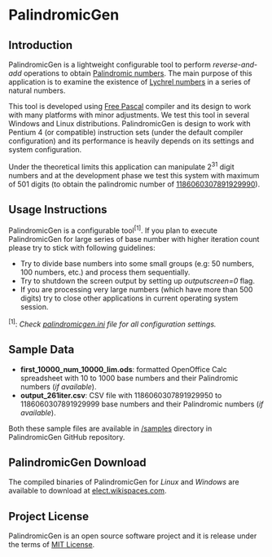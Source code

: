 PalindromicGen
==============

Introduction
------------

PalindromicGen is a lightweight configurable tool to perform <i>reverse-and-add</i> operations to obtain [Palindromic numbers](http://mathworld.wolfram.com/PalindromicNumber.html). The main purpose of this application is to examine the existence of [Lychrel numbers](http://mathworld.wolfram.com/196-Algorithm.html) in a series of natural numbers.

This tool is developed using [Free Pascal](http://www.freepascal.org) compiler and its design to work with many platforms with minor adjustments. We test this tool in several Windows and Linux distributions. PalindromicGen is design to work with Pentium 4 (or compatible) instruction sets (under the default compiler configuration) and its performance is heavily depends on its settings and system configuration.

Under the theoretical limits this application can manipulate 2<sup>31</sup> digit numbers and at the development phase we test this system with maximum of 501 digits (to obtain the palindromic number of [1186060307891929990](http://www.jasondoucette.com/pal/1186060307891929990)).

Usage Instructions
------------------

PalindromicGen is a configurable tool<sup>[1]</sup>. If you plan to execute PalindromicGen for large series of base number with higher iteration count please try to stick with following guidelines:
- Try to divide base numbers into some small groups (e.g: 50 numbers, 100 numbers, etc.) and process them sequentially. 
- Try to shutdown the screen output by setting up <i>outputscreen=0</i> flag.
- If you are processing very large numbers (which have more than 500 digits) try to close other applications in current operating system session.

<sup>[1]</sup>: <i>Check [palindromicgen.ini](https://github.com/dilshan/PalindromicGen/blob/master/palindromicgen.ini) file for all configuration settings.</i>

Sample Data
-----------

- <b>first_10000_num_10000_lim.ods</b>: formatted OpenOffice Calc spreadsheet with 10 to 1000 base numbers and their Palindromic numbers (<i>if available</i>).
- <b>output_261iter.csv</b>: CSV file with 1186060307891929950 to 1186060307891929999 base numbers and their Palindromic numbers (<i>if available</i>).

Both these sample files are available in [/samples](https://github.com/dilshan/PalindromicGen/tree/master/samples) directory in PalindromicGen GitHub repository.

PalindromicGen Download
-----------------------

The compiled binaries of PalindromicGen for <i>Linux</i> and <i>Windows</i> are available to download at [elect.wikispaces.com](http://elect.wikispaces.com/Downloads). 

Project License
---------------

PalindromicGen is an open source software project and it is release under the terms of [MIT License](http://opensource.org/licenses/MIT).

